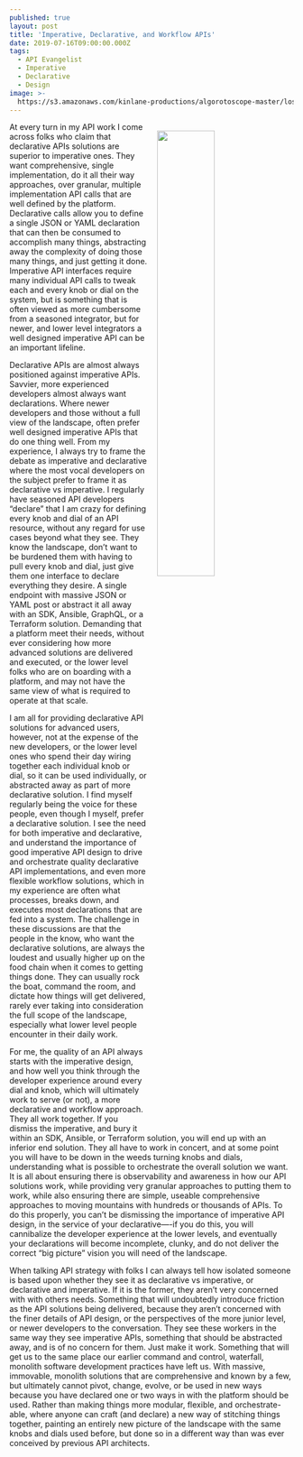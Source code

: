 ```yaml
---
published: true
layout: post
title: 'Imperative, Declarative, and Workflow APIs'
date: 2019-07-16T09:00:00.000Z
tags:
  - API Evangelist
  - Imperative
  - Declarative
  - Design
image: >-
  https://s3.amazonaws.com/kinlane-productions/algorotoscope-master/lost-angeles-downtown-freeway-los-angeles-downtow-freeway-copper-circuit-2.jpg
---
```

<img src="{{ page.image }}" width="45%" align="right" style="padding: 15px;" />
At every turn in my API work I come across folks who claim that declarative APIs solutions are superior to imperative ones. They want comprehensive, single implementation, do it all their way approaches, over granular, multiple implementation API calls that are well defined by the platform. Declarative calls allow you to define a single JSON or YAML declaration that can then be consumed to accomplish many things, abstracting away the complexity of doing those many things, and just getting it done. Imperative API interfaces require many individual API calls to tweak each and every knob or dial on the system, but is something that is often viewed as more cumbersome from a seasoned integrator, but for newer, and lower level integrators a well designed imperative API can be an important lifeline.

Declarative APIs are almost always positioned against imperative APIs. Savvier, more experienced developers almost always want declarations. Where newer developers and those without a full view of the landscape, often prefer well designed imperative APIs that do one thing well. From my experience, I always try to frame the debate as imperative and declarative where the most vocal developers on the subject prefer to frame it as declarative vs imperative. I regularly have seasoned API developers “declare” that I am crazy for defining every knob and dial of an API resource, without any regard for use cases beyond what they see. They know the landscape, don’t want to be burdened them with having to pull every knob and dial, just give them one interface to declare everything they desire. A single endpoint with massive JSON or YAML post or abstract it all away with an SDK, Ansible, GraphQL, or a Terraform solution. Demanding that a platform meet their needs, without ever considering how more advanced solutions are delivered and executed, or the lower level folks who are on boarding with a platform, and may not have the same view of what is required to operate at that scale.

I am all for providing declarative API solutions for advanced users, however, not at the expense of the new developers, or the lower level ones who spend their day wiring together each individual knob or dial, so it can be used individually, or abstracted away as part of more declarative solution. I find myself regularly being the voice for these people, even though I myself, prefer a declarative solution. I see the need for both imperative and declarative, and understand the importance of good imperative API design to drive and orchestrate quality declarative API implementations, and even more flexible workflow solutions, which in my experience are often what processes, breaks down, and executes most declarations that are fed into a system. The challenge in these discussions are that the people in the know, who want the declarative solutions, are always the loudest and usually higher up on the food chain when it comes to getting things done. They can usually rock the boat, command the room, and dictate how things will get delivered, rarely ever taking into consideration the full scope of the landscape, especially what lower level people encounter in their daily work.

For me, the quality of an API always starts with the imperative design, and how well you think through the developer experience around every dial and knob, which will ultimately work to serve (or not), a more declarative and workflow approach. They all work together. If you dismiss the imperative, and bury it within an SDK, Ansible, or Terraform solution, you will end up with an inferior end solution. They all have to work in concert, and at some point you will have to be down in the weeds turning knobs and dials, understanding what is possible to orchestrate the overall solution we want. It is all about ensuring there is observability and awareness in how our API solutions work, while providing very granular approaches to putting them to work, while also ensuring there are simple, useable comprehensive approaches to moving mountains with hundreds or thousands of APIs. To do this properly, you can’t be dismissing the importance of imperative API design, in the service of your declarative—-if you do this, you will cannibalize the developer experience at the lower levels, and eventually your declarations will become incomplete, clunky, and do not deliver the correct “big picture” vision you will need of the landscape.

When talking API strategy with folks I can always tell how isolated someone is based upon whether they see it as declarative vs imperative, or declarative and imperative. If it is the former, they aren’t very concerned with with others needs. Something that will undoubtedly introduce friction as the API solutions being delivered, because they aren’t concerned with the finer details of API design, or the perspectives of the more junior level, or newer developers to the conversation. They see these workers in the same way they see imperative APIs, something that should be abstracted away, and is of no concern for them. Just make it work. Something that will get us to the same place our earlier command and control, waterfall, monolith software development practices have left us. With massive, immovable, monolith solutions that are comprehensive and known by a few, but ultimately cannot pivot, change, evolve, or be used in new ways because you have declared one or two ways in with the platform should be used. Rather than making things more modular, flexible, and orchestrate-able, where anyone can craft (and declare) a new way of stitching things together, painting an entirely new picture of the landscape with the same knobs and dials used before, but done so in a different way than was ever conceived by previous API architects.

